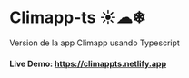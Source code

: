 # Climapp-ts ☀☁❄

Version de la app Climapp usando Typescript

#### Live Demo: https://climappts.netlify.app
